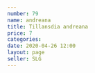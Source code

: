 ```yaml
---
number: 79
name: andreana
title: Tillansdia andreana
price: 7
categories: 
date: 2020-04-26 12:00
layout: page
seller: SLG
---
```

